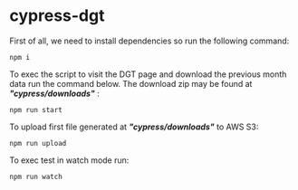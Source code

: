 # cypress-dgt

First of all, we need to install dependencies so run the following command:

```
npm i
```

To exec the script to visit the DGT page and download the previous month data run the command below. The download zip may be found at **_"cypress/downloads"_**
:

```
npm run start
```

To upload first file generated at **_"cypress/downloads"_** to AWS S3:

```
npm run upload
```

To exec test in watch mode run:

```
npm run watch
```
